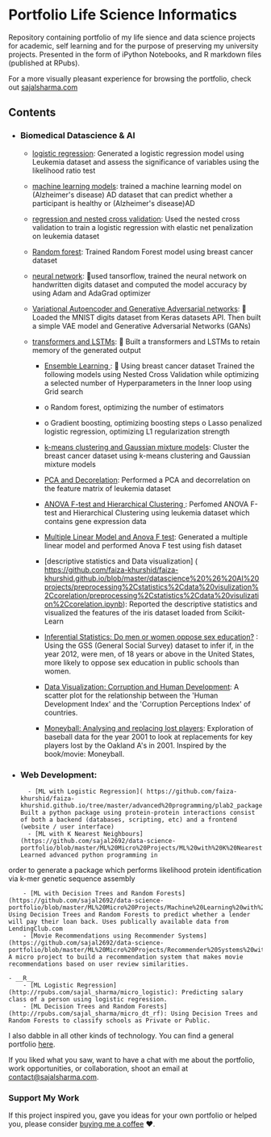 # Portfolio Life Science Informatics
Repository containing portfolio of my life sience and data science projects for academic, self learning and for the purpose of preserving my university projects. Presented in the form of iPython Notebooks, and R markdown files (published at RPubs).

For a more visually pleasant experience for browsing the portfolio, check out [sajalsharma.com](http://sajalsharma.com)

## Contents

- ### Biomedical Datascience & AI

	- [logistic regression](https://github.com/faiza-khurshid/faiza-khurshid.github.io/blob/master/datascience%20%26%20AI%20projects/linear%20regression%2Cherarical%20clustering%2C%20logistic%20regression/linear%20regression%2Cherarical%20clustering%2C%20logistic%20regression.ipynb): Generated a logistic regression model using Leukemia dataset and assess the significance of variables using the likelihood ratio test
	- [machine learning models](https://github.com/faiza-khurshid/faiza-khurshid.github.io/blob/master/datascience%20%26%20AI%20projects/NMF%20clustering%2C%20Machine%20learning/NMF%20clustering%2C%20Machine%20learning.ipynb): trained a machine learning  model on  (Alzheimer's disease) AD dataset that can predict whether a participant is healthy or (Alzheimer's disease)AD
	- [ regression and nested cross validation](https://github.com/faiza-khurshid/faiza-khurshid.github.io/blob/master/datascience%20%26%20AI%20projects/elastic%20net%2CCV%2CSvm%2Crandomforest/elastic%20net%2CCV%2CSvm%2Crandomforest.ipynb): Used the nested cross validation to train a logistic regression with elastic net penalization on leukemia dataset 
	- [ Random forest]( https://github.com/faiza-khurshid/faiza-khurshid.github.io/blob/master/datascience%20%26%20AI%20projects/elastic%20net%2CCV%2CSvm%2Crandomforest/elastic%20net%2CCV%2CSvm%2Crandomforest.ipynb): Trained Random Forest model using breast cancer dataset


	- [ neural network]( https://github.com/faiza-khurshid/faiza-khurshid.github.io/blob/master/datascience%20%26%20AI%20projects/neural%20network%2CCNN%2Ctransfer%20learning/neural%20network%2CCNN%2Ctransfer%20learning.ipynb):   used tansorflow, trained the neural network on handwritten digits dataset and computed the model accuracy  by using Adam and AdaGrad optimizer

	 

 

	- [ Variational Autoencoder and Generative Adversarial networks]( https://github.com/faiza-khurshid/faiza-khurshid.github.io/blob/master/datascience%20%26%20AI%20projects/variational%20autoencoder%2CGANs%20%2CLSTM%2C%20transformer/variational%20autoencoder%2CGANs%20%2CLSTM%2C%20transformer.ipynb):  	Loaded the MNIST digits dataset from Keras datasets API. Then built a simple VAE model and Generative Adversarial Networks (GANs)

	- [ transformers and LSTMs]( https://github.com/faiza-khurshid/faiza-khurshid.github.io/blob/master/datascience%20%26%20AI%20projects/variational%20autoencoder%2CGANs%20%2CLSTM%2C%20transformer/variational%20autoencoder%2CGANs%20%2CLSTM%2C%20transformer.ipynb):  	Built a transformers and LSTMs to retain memory of the generated output 

	 

 
		- [Ensemble Learning ](  https://github.com/faiza-khurshid/faiza-khurshid.github.io/blob/master/datascience%20%26%20AI%20projects/ensamble%20learning%2CNN%20theoratical%2CNN%20programing/ensamble%20learning%2CNN%20theoratical%2CNN%20programing.ipynb): 	Using breast cancer dataset Trained the following models using Nested Cross Validation while optimizing a selected number of Hyperparameters in the Inner loop using Grid search
		- o	Random forest, optimizing the number of estimators  
		- o	Gradient boosting, optimizing boosting steps 
o	Lasso penalized logistic regression, optimizing L1 regularization strength

		- [ k-means clustering and Gaussian mixture models]( https://github.com/faiza-khurshid/faiza-khurshid.github.io/blob/master/datascience%20%26%20AI%20projects/k%20mean%20clustering%2CGMM%2C%20consense%20clustering/k%20mean%20clustering%2CGMM%2C%20consense%20clustering.ipynb): Cluster the breast cancer dataset using k-means clustering and Gaussian mixture models
		- [PCA and Decorelation]( https://github.com/faiza-khurshid/faiza-khurshid.github.io/blob/master/datascience%20%26%20AI%20projects/linear%20regression%2Cherarical%20clustering%2C%20logistic%20regression/linear%20regression%2Cherarical%20clustering%2C%20logistic%20regression.ipynb): Performed a PCA and decorrelation on the feature matrix of leukemia dataset


		- [ ANOVA F-test and Hierarchical Clustering ]( https://github.com/faiza-khurshid/faiza-khurshid.github.io/blob/master/datascience%20%26%20AI%20projects/linear%20regression%2Cherarical%20clustering%2C%20logistic%20regression/linear%20regression%2Cherarical%20clustering%2C%20logistic%20regression.ipynb): Perfomed ANOVA F-test and Hierarchical Clustering using leukemia dataset which contains gene expression data


		- [ Multiple Linear Model and Anova F test]( https://github.com/faiza-khurshid/faiza-khurshid.github.io/blob/master/datascience%20%26%20AI%20projects/linear%20regression%2Cherarical%20clustering%2C%20logistic%20regression/linear%20regression%2Cherarical%20clustering%2C%20logistic%20regression.ipynb): Generated a multiple linear model and performed Anova F test using fish dataset
		
	 

	 
		- [descriptive statistics and Data visualization] ( https://github.com/faiza-khurshid/faiza-khurshid.github.io/blob/master/datascience%20%26%20AI%20projects/preprocessing%2Cstatistics%2Cdata%20visulization%2Ccorelation/preprocessing%2Cstatistics%2Cdata%20visulization%2Ccorelation.ipynb): Reported the descriptive statistics and visualized the features of the iris dataset loaded from Scikit-Learn 
		- [Inferential Statistics: Do men or women oppose sex education?](http://rpubs.com/sajal_sharma/inferential_statistics) : Using the GSS (General Social Survey) dataset to infer if, in the year 2012, were men, of 18 years or above in the United States, more likely to oppose sex education in public schools than women.
		- [Data Visualization: Corruption and Human Development](http://rpubs.com/sajal_sharma/corruption_viz): A scatter plot for the relationship between the 'Human Development Index' and the 'Corruption Perceptions Index' of countries.
		- [Moneyball: Analysing and replacing lost players](http://rpubs.com/sajal_sharma/moneyball_lost_players): Exploration of baseball data for the year 2001 to look at replacements for key players lost by the Oakland A's in 2001. Inspired by the book/movie: Moneyball.
	

- ###  Web Development: 


		- [ML with Logistic Regression]( https://github.com/faiza-khurshid/faiza-khurshid.github.io/tree/master/advanced%20programming/plab2_packageb):  Built a python package using protein-protein interactions consist of both a backend (databases, scripting, etc) and a frontend (website / user interface)
		- [ML with K Nearest Neighbours](https://github.com/sajal2692/data-science-portfolio/blob/master/ML%20Micro%20Projects/ML%20with%20K%20Nearest%20Neighbors.ipynb): Learned advanced python programming in
order to generate a package which performs
likelihood protein identification via k-mer
genetic sequence assembly

		- [ML with Decision Trees and Random Forests](https://github.com/sajal2692/data-science-portfolio/blob/master/ML%20Micro%20Projects/Machine%20Learning%20with%20Decision%20Trees%20and%20Random%20Forests.ipynb): Using Decision Trees and Random Forests to predict whether a lender will pay their loan back. Uses publically available data from LendingClub.com
		- [Movie Recommendations using Recommender Systems](https://github.com/sajal2692/data-science-portfolio/blob/master/ML%20Micro%20Projects/Recommender%20Systems%20with%20Python.ipynb): A micro project to build a recommendation system that makes movie recommendations based on user review similarities. 

	- __R__
		- [ML Logistic Regression](http://rpubs.com/sajal_sharma/micro_logistic): Predicting salary class of a person using logistic regression.
		- [ML Decision Trees and Random Forests](http://rpubs.com/sajal_sharma/micro_dt_rf): Using Decision Trees and Random Forests to classify schools as Private or Public.

I also dabble in all other kinds of technology. You can find a general portfolio [here](https://github.com/sajal2692/general-portfolio/blob/master/README.md).

If you liked what you saw, want to have a chat with me about the portfolio, work opportunities, or collaboration, shoot an email at contact@sajalsharma.com. 

### Support My Work

If this project inspired you, gave you ideas for your own portfolio or helped you, please consider [buying me a coffee](https://buymeacoffee.com/sajals) ❤️.   

